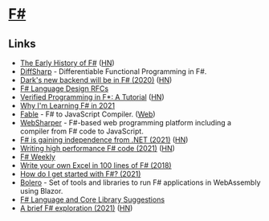 # [F#](https://github.com/dotnet/fsharp)

## Links

- [The Early History of F#](https://dl.acm.org/doi/pdf/10.1145/3386325) ([HN](https://news.ycombinator.com/item?id=23505333))
- [DiffSharp](https://github.com/DiffSharp/DiffSharp) - Differentiable Functional Programming in F#.
- [Dark's new backend will be in F# (2020)](https://blog.darklang.com/new-backend-fsharp/) ([HN](https://news.ycombinator.com/item?id=24979578))
- [F# Language Design RFCs](https://github.com/fsharp/fslang-design)
- [Verified Programming in F\*: A Tutorial](http://fstar-lang.org/tutorial/) ([HN](https://news.ycombinator.com/item?id=25629058))
- [Why I'm Learning F# in 2021](https://markjames.dev/2021-01-04-why-learning-fsharp-2021/)
- [Fable](https://github.com/fable-compiler/Fable) - F# to JavaScript Compiler. ([Web](https://fable.io/))
- [WebSharper](https://github.com/dotnet-websharper/core) - F#-based web programming platform including a compiler from F# code to JavaScript.
- [F# is gaining independence from .NET (2021)](https://onurgumus.github.io/2021/01/31/What-the-F.html) ([HN](https://news.ycombinator.com/item?id=25986316))
- [Writing high performance F# code (2021)](https://bartoszsypytkowski.com/writing-high-performance-f-code/) ([HN](https://news.ycombinator.com/item?id=26012007))
- [F# Weekly](https://sergeytihon.com/category/f-weekly/)
- [Write your own Excel in 100 lines of F# (2018)](http://tomasp.net/blog/2018/write-your-own-excel/#)
- [How do I get started with F#? (2021)](https://www.compositional-it.com/news-blog/how-do-i-get-started-with-f/)
- [Bolero](https://github.com/fsbolero/Bolero) - Set of tools and libraries to run F# applications in WebAssembly using Blazor.
- [F# Language and Core Library Suggestions](https://github.com/fsharp/fslang-suggestions)
- [A brief F# exploration (2021)](https://notes.srid.ca/fsharp-exploration) ([HN](https://news.ycombinator.com/item?id=26739501))
